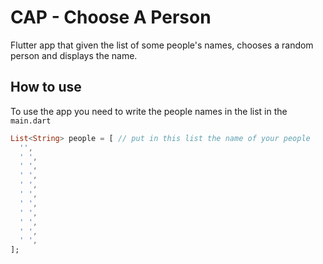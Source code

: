 # CAP - Choose A Person

Flutter app that given the list of some people's names, chooses a random person and displays the name.

## How to use

To use the app you need to write the people names in the list in the `main.dart`
```dart
List<String> people = [ // put in this list the name of your people
  '',
  ' ',
  ' ',
  ' ',
  ' ',
  ' ',
  ' ',
  ' ',
  ' ',
  ' ',
  ' ',
];
```
